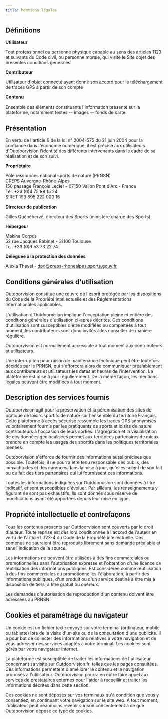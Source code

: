 ```yaml
---
title: Mentions légales
---
```



## Définitions

**Utilisateur**

Tout professionnel ou personne physique capable au sens des articles 1123 et
suivants du Code civil, ou personne morale, qui visite le Site objet des
présentes conditions générales.

**Contributeur**

Utilisateur d'objet connecté ayant donné son accord pour le téléchargement de
traces GPS à partir de son compte

**Contenu**

Ensemble des éléments constituants l'information présente sur la plateforme,
notamment textes -- images -- fonds de carte.

## Présentation

En vertu de l'article 6 de la loi n° 2004-575 du 21 juin 2004 pour la confiance
dans l'économie numérique, il est précisé aux utilisateurs d'Outdoorvision
l'identité des différents intervenants dans le cadre de sa réalisation et de son
suivi.

**Propriétaire**

Pôle ressources national sports de nature (PRNSN)  
CREPS Auvergne-Rhône-Alpes  
150 passage François Lecler - 07150 Vallon Pont d'Arc - France  
Tél. +33 (0)4 75 88 15 24  
SIRET 193 895 222 000 16

**Directeur de publication**

Gilles Quénéhervé, directeur des Sports (ministère chargé des Sports)

**Hébergeur**

Makina Corpus  
52 rue Jacques Babinet - 31100 Toulouse  
Tel. +33 (0)9 53 73 22 74

**Déléguée à la protection des données**

Alexia Thevel - dpd@creps-rhonealpes.sports.gouv.fr  

## Conditions générales d'utilisation

Outdoorvision constitue une œuvre de l'esprit protégée par les dispositions du
Code de la Propriété Intellectuelle et des Réglementations Internationales
applicables.

L'utilisation d'Outdoorvision implique l'acceptation pleine et entière des
conditions générales d'utilisation ci-après décrites. Ces conditions
d'utilisation sont susceptibles d'être modifiées ou complétées à tout moment,
les contributeurs sont donc invités à les consulter de manière régulière.

Outdoorvision est normalement accessible à tout moment aux contributeurs et
utilisateurs.

Une interruption pour raison de maintenance technique peut être toutefois
décidée par le PRNSN, qui s'efforcera alors de communiquer préalablement aux
contributeurs et utilisateurs les dates et heures de l'intervention. La
plateforme est mise à jour régulièrement. De la même façon, les mentions légales
peuvent être modifiées à tout moment.

## Description des services fournis

Outdoorvision agit pour la préservation et la pérennisation des sites de
pratique de loisirs sportifs de nature sur l'ensemble du territoire Français.
Cette plateforme à accès sécurisé rassemble les traces GPS anonymisés
volontairement fournis par les pratiquants de sports et loisirs de nature contributeurs à l'occasion de
leurs sorties. L'agrégation et la visualisation de ces données géolocalisées
permet aux territoires partenaires de mieux prendre en compte les usages des
sportifs dans les politiques territoriales menées.

Outdoorvision s'efforce de fournir des informations aussi précises que possible.
Toutefois, il ne pourra être tenu responsable des oublis, des inexactitudes et
des carences dans la mise à jour, qu'elles soient de son fait ou du fait des
tiers partenaires qui lui fournissent ces informations.

Toutes les informations indiquées sur Outdoorvision sont données à titre
indicatif, et sont susceptibles d'évoluer. Par ailleurs, les renseignements y
figurant ne sont pas exhaustifs. Ils sont donnés sous réserve de modifications
ayant été apportées depuis leur mise en ligne.

## Propriété intellectuelle et contrefaçons

Tous les contenus présents sur Outdoorvision sont couverts par le droit
d'auteur. Toute reprise est dès lors conditionnée à l'accord de l'auteur en
vertu de l'article L.122-4 du Code de la Propriété intellectuelle. Ces contenus
ne sauraient être reproduits librement sans demande préalable et sans
l'indication de la source.

Les informations ne peuvent être utilisées à des fins commerciales ou
promotionnelles sans l'autorisation expresse et l'obtention d'une licence de
réutilisation des informations publiques. Est considérée comme réutilisation à
des fins commerciales ou promotionnelles l'élaboration, à partir des
informations publiques, d'un produit ou d'un service destiné à être mis à
disposition de tiers, à titre gratuit ou onéreux.

Les demandes d'autorisation de reproduction d'un contenu doivent être adressées
au PRNSN.

## Cookies et paramétrage du navigateur

Un cookie est un fichier texte envoyé sur votre terminal (ordinateur, mobile ou
tablette) lors de la visite d'un site ou de la consultation d'une publicité. Il
a pour but de collecter des informations relatives à votre navigation et de vous
adresser des services adaptés à votre terminal. Les cookies sont gérés par votre
navigateur internet.

La plateforme est susceptible de traiter les informations de l'utilisateur
concernant sa visite sur Outdoorvision.fr, telles que les pages consultées. Ces
informations permettent d'améliorer le contenu et la navigation proposés à
l'utilisateur. Outdoorvision pourra en outre faire appel aux services de
prestataires externes pour l'aider à recueillir et traiter les informations
décrites dans cette section.

Ces cookies ne sont déposés sur vos terminaux qu'à condition que vous y
consentiez, en continuant votre navigation sur le site web. À tout moment,
l'utilisateur peut néanmoins revenir sur son consentement à ce que Outdoorvision
dépose ce type de cookies.
